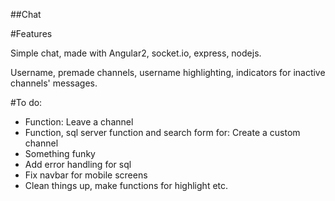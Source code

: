 ##Chat

#Features

Simple chat, made with Angular2, socket.io, express, nodejs.

Username, premade channels, username highlighting, indicators for inactive channels' messages.

#To do:

- Function: Leave a channel
- Function, sql server function and search form for: Create a custom channel
- Something funky
- Add error handling for sql
- Fix navbar for mobile screens
- Clean things up, make functions for highlight etc.


